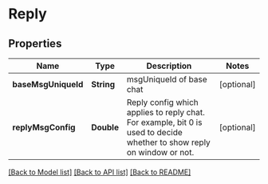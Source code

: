 # Reply

## Properties
Name | Type | Description | Notes
------------ | ------------- | ------------- | -------------
**baseMsgUniqueId** | **String** | msgUniqueId of base chat | [optional] 
**replyMsgConfig** | **Double** | Reply config which applies to reply chat. For example, bit 0 is used to decide whether to show reply on window or not. | [optional] 

[[Back to Model list]](../README.md#documentation-for-models) [[Back to API list]](../README.md#documentation-for-api-endpoints) [[Back to README]](../README.md)


